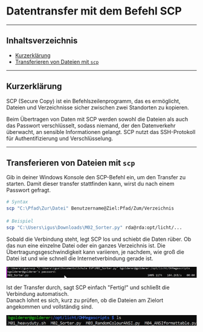 # Datentransfer mit dem Befehl SCP

---

## Inhaltsverzeichnis
- [Kurzerklärung](#kurzerklärung)
- [Transferieren von Dateien mit `scp`](#transferieren-von-dateien-mit-scp)

---

## Kurzerklärung
SCP (Secure Copy) ist ein Befehlszeilenprogramm, das es ermöglicht, Dateien und Verzeichnisse 
sicher zwischen zwei Standorten zu kopieren.

Beim Übertragen von Daten mit SCP werden sowohl die Dateien als auch das Passwort verschlüsselt, 
sodass niemand, der den Datenverkehr überwacht, an sensible Informationen gelangt. SCP nutzt das 
SSH-Protokoll für Authentifizierung und Verschlüsselung.

---

## Transferieren von Dateien mit ``scp``

Gib in deiner Windows Konsole den SCP-Befehl ein, um den Transfer zu starten. 
Damit dieser transfer stattfinden kann, wirst du nach einem Passwort gefragt.

```bash
# Syntax
scp "C:\Pfad\Zur\Datei" Benutzername@Ziel:Pfad/Zum/Verzeichnis

# Beispiel
scp "C:\Users\igus\Downloads\M02_Sorter.py" rda@rda:opt/licht/...
```
Sobald die Verbindung steht, legt SCP los und schiebt die Daten rüber.
Ob das nun eine einzelne Datei oder ein ganzes Verzeichnis ist. 
Die Übertragungsgeschwindigkeit kann variieren, je nachdem, wie groß die Datei ist und wie 
schnell die Internetverbindung gerade ist.

![img.png](../image/7_transfering_files_with_scp/windows-view-of-the-cmd-prompt.png)

Ist der Transfer durch, sagt SCP einfach "Fertig!" und schließt die Verbindung automatisch.<br>
Danach lohnt es sich, kurz zu prüfen, ob die Dateien am Zielort angekommen und vollständig sind. 

![img_1.png](../image/7_transfering_files_with_scp/linux-view-of-the-result.png)



